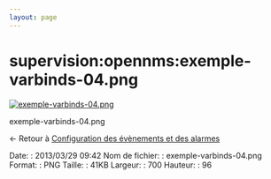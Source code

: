 ```yaml
---
layout: page
---
```


supervision:opennms:exemple-varbinds-04.png
===========================================

[![exemple-varbinds-04.png](../..//assets/media/supervision/opennms/exemple-varbinds-04.png@cache=&w=700&h=96 "exemple-varbinds-04.png")](../..//assets/media/supervision/opennms/exemple-varbinds-04.png@cache= "Afficher le fichier original")

exemple-varbinds-04.png

← Retour à [Configuration des évènements et des
alarmes](../../../opennms/events-alarms.html "opennms:events-alarms")

Date:
:   2013/03/29 09:42
Nom de fichier:
:   exemple-varbinds-04.png
Format:
:   PNG
Taille:
:   41KB
Largeur:
:   700
Hauteur:
:   96

